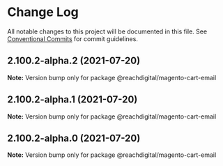 # Change Log

All notable changes to this project will be documented in this file.
See [Conventional Commits](https://conventionalcommits.org) for commit guidelines.

## 2.100.2-alpha.2 (2021-07-20)

**Note:** Version bump only for package @reachdigital/magento-cart-email





## 2.100.2-alpha.1 (2021-07-20)

**Note:** Version bump only for package @reachdigital/magento-cart-email





## 2.100.2-alpha.0 (2021-07-20)

**Note:** Version bump only for package @reachdigital/magento-cart-email

